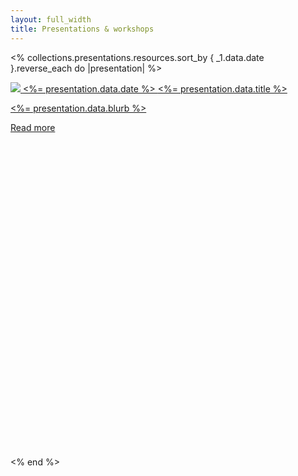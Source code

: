 ```yaml
---
layout: full_width
title: Presentations & workshops
---
```


<% collections.presentations.resources.sort_by { _1.data.date }.reverse_each do |presentation| %>
  <div class="md:columns-2 pb-12 gap-12">
    <a href="<%= presentation.relative_url %>">
      <img class="w-full" src="<%= presentation.data.image_url %>"/>
      <span class="relative z-10">
        <time class="hidden md:block relative z-10 order-first mb-3 flex items-center text-sm text-zinc-400 dark:text-zinc-500" datetime="2022-09-05">
          <%= presentation.data.date %>
        </time>
        <span class="text-4xl tracking-tight">
          <%= presentation.data.title %>
        </span>
        <p class="relative z-10 mt-2 text-sm text-zinc-600 dark:text-zinc-400">
          <%= presentation.data.blurb %>
        </p>
        <div aria-hidden="true" class="relative z-10 mt-4 flex items-center text-sm font-medium text-teal-500">
          Read more
          <svg viewBox="0 0 16 16" fill="none" aria-hidden="true" class="ml-1 h-4 w-4 stroke-current">
            <path d="M6.75 5.75 9.25 8l-2.5 2.25" stroke-width="1.5" stroke-linecap="round" stroke-linejoin="round">
            </path>
          </svg>
        </div>
      </span>
    </a>
  </div>

<% end %>
